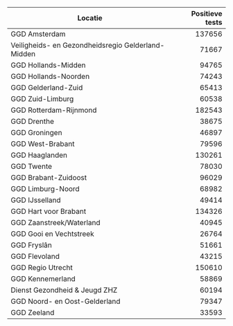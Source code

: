 | Locatie | Positieve tests |
|---------|----------------:|
| GGD Amsterdam                            | 137656 |
| Veiligheids- en Gezondheidsregio Gelderland-Midden | 71667 |
| GGD Hollands-Midden                      | 94765 |
| GGD Hollands-Noorden                     | 74243 |
| GGD Gelderland-Zuid                      | 65413 |
| GGD Zuid-Limburg                         | 60538 |
| GGD Rotterdam-Rijnmond                   | 182543 |
| GGD Drenthe                              | 38675 |
| GGD Groningen                            | 46897 |
| GGD West-Brabant                         | 79596 |
| GGD Haaglanden                           | 130261 |
| GGD Twente                               | 78030 |
| GGD Brabant-Zuidoost                     | 96029 |
| GGD Limburg-Noord                        | 68982 |
| GGD IJsselland                           | 49414 |
| GGD Hart voor Brabant                    | 134326 |
| GGD Zaanstreek/Waterland                 | 40945 |
| GGD Gooi en Vechtstreek                  | 26764 |
| GGD Fryslân                              | 51661 |
| GGD Flevoland                            | 43215 |
| GGD Regio Utrecht                        | 150610 |
| GGD Kennemerland                         | 58869 |
| Dienst Gezondheid & Jeugd ZHZ            | 60194 |
| GGD Noord- en Oost-Gelderland            | 79347 |
| GGD Zeeland                              | 33593 |
